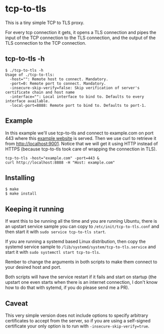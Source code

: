# tcp-to-tls

This is a tiny simple TCP to TLS proxy.

For every tcp connection it gets, it opens a TLS connection and pipes the input of the TCP connection to the TLS connection, and the output of the TLS connection to the TCP connection.

## tcp-to-tls -h

    $ ./tcp-to-tls -h
    Usage of ./tcp-to-tls:
      -host="": Remote host to connect. Mandatory.
      -port=0: Remote port to connect. Mandatory.
      -insecure-skip-verify=false: Skip verification of server's certificate chain and host name
      -interface="": Local interface to bind to. Defaults to every interface available.
      -local-port=8888: Remote port to bind to. Defaults to port-1.

## Example

In this example we'll use tcp-to-tls and connect to example.com on port 443 where this [example website](https://example.com) is served. Then we use curl to retrieve it from [http://localhost:9001](http://localhost:8888). Notice that we will get it using HTTP instead of HTTPS (because tcp-to-tls took care of wrapping the connection in TLS).

    tcp-to-tls -host="example.com" -port=443 &
    curl http://localhost:8888 -H "Host: example.com"

## Installing

    $ make
    $ make install

## Keeping it running

If want this to be running all the time and you are running Ubuntu, there is an upstart service sample you can copy to `/etc/init/tcp-to-tls.conf` and then start it with `sudo service tcp-to-tls start`.

If you are running a systemd based Linux distribution, then copy the systemd service sample to `/lib/systemd/system/tcp-to-tls.service` and start it with `sudo systemctl start tcp-to-tls`.

Rember to change the arguments in both scripts to make them connect to your desired host and port.

Both scripts will have the service restart if it fails and start on startup (the upstart one even starts when there is an internet connection, I don't know how to do that with sytemd, if you do please send me a PR).

## Caveat

This very simple version does not include options to specify arbitrary certificates to accept from the server, so if you are using a self-signed certificate your only option is to run with `-insecure-skip-verify=true`.